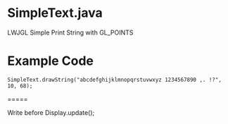 # SimpleText.java
LWJGL Simple Print String with GL_POINTS

Example Code
=====

	SimpleText.drawString("abcdefghijklmnopqrstuvwxyz 1234567890 ,. !?", 10, 68);

=====

Write before Display.update();

